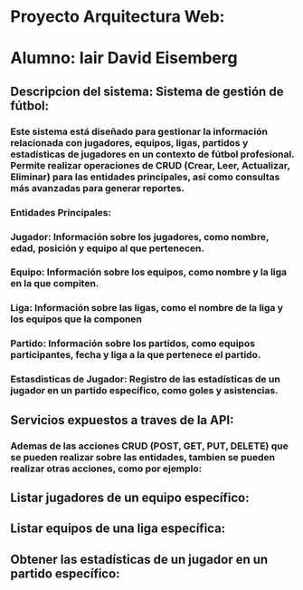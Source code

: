 # **Proyecto Arquitectura Web:**
# **Alumno: Iair David Eisemberg**
## Descripcion del sistema: Sistema de gestión de fútbol:
### Este sistema está diseñado para gestionar la información relacionada con jugadores, equipos, ligas, partidos y estadísticas de jugadores en un contexto de fútbol profesional. Permite realizar operaciones de CRUD (Crear, Leer, Actualizar, Eliminar) para las entidades principales, así como consultas más avanzadas para generar reportes.
### Entidades Principales:
### **Jugador**: Información sobre los jugadores, como nombre, edad, posición y equipo al que pertenecen.
### **Equipo**: Información sobre los equipos, como nombre y la liga en la que compiten.
### **Liga**: Información sobre las ligas, como el nombre de la liga y los equipos que la componen
### **Partido**: Información sobre los partidos, como equipos participantes, fecha y liga a la que pertenece el partido.
### **Estasdisticas de Jugador**: Registro de las estadísticas de un jugador en un partido específico, como goles y asistencias.
## Servicios expuestos a traves de la API:
### Ademas de las acciones CRUD (POST, GET, PUT, DELETE) que se pueden realizar sobre las entidades, tambien se pueden realizar otras acciones, como por ejemplo:
## Listar jugadores de un equipo específico:
## Listar equipos de una liga específica:
## Obtener las estadísticas de un jugador en un partido específico:

